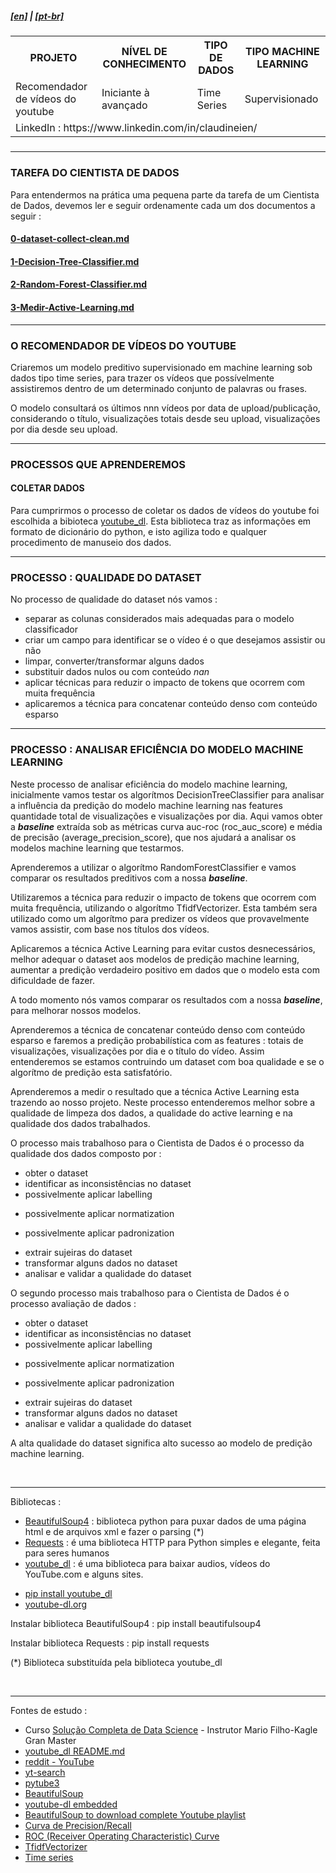 <h5><a href="blank_">[en]</a> | <a href="blank_">[pt-br]</a>
</h5>
<h5>
<div>
  <table>
    <tr>
      <th>PROJETO</th>
      <th>NÍVEL DE CONHECIMENTO</th>
      <th>TIPO DE DADOS</th>
      <th>TIPO MACHINE LEARNING</th>
    </tr>
    <tr>
      <td>Recomendador de vídeos do youtube</td>
      <td>Iniciante à avançado</td>
      <td>Time Series</td>
      <td>Supervisionado</td>
    </tr>
    <tr>
        <td colspan="4">LinkedIn : https://www.linkedin.com/in/claudineien/</td>
    </tr>
  </table>
</div>
</h5>

<hr>
<h3 align="left">TAREFA DO CIENTISTA DE DADOS</h3>
<p>Para entendermos na prática uma pequena parte da tarefa de um Cientista de Dados, devemos ler e seguir ordenamente cada um dos documentos a seguir :
<h4><a href="https://github.com/claudineien/youtube-recommender-machine-learning/blob/master/0-dataset-collect-clean.md">0-dataset-collect-clean.md</a>
</h4>
<h4><a href="https://github.com/claudineien/youtube-recommender-machine-learning/blob/master/1-Decision-Tree-Classifier.md">1-Decision-Tree-Classifier.md</a>
</h4>
<h4><a href="https://github.com/claudineien/youtube-recommender-machine-learning/blob/master/2-Random-Forest-Classifier.md">2-Random-Forest-Classifier.md</a>
</h4>
<h4><a href="https://github.com/claudineien/youtube-recommender-machine-learning/blob/master/3-Medir-Active-Learning.md">3-Medir-Active-Learning.md</a>
</h4>

<hr>
<h3 align="left">O RECOMENDADOR DE VÍDEOS DO YOUTUBE</h3>
<p>Criaremos um modelo preditivo supervisionado em machine learning sob dados tipo time series, para trazer os vídeos que possívelmente assistiremos dentro de um determinado conjunto de palavras ou frases.<br>
</p>
<p>
O modelo consultará os últimos nnn vídeos por data de upload/publicação, considerando o título, visualizações totais desde seu upload, visualizações por dia desde seu upload.
</p>

<hr>
<h3 align="left">PROCESSOS QUE APRENDEREMOS</h3>
<h4> COLETAR DADOS</h4>
<p>
Para cumprirmos o processo de coletar os dados de vídeos do youtube foi escolhida a bibioteca <a href="https://youtube-dl.org/">youtube_dl</a>. Esta biblioteca traz as informações em formato de dicionário do python, e isto agiliza todo e qualquer procedimento de manuseio dos dados.
</p>

<hr>
<h3 align="left">PROCESSO : QUALIDADE DO DATASET</h3>
<p>
No processo de qualidade do dataset nós vamos :
    <ul>
        <li>separar as colunas considerados mais adequadas para o modelo classificador</li>
        <li>criar um campo para identificar se o vídeo é o que desejamos assistir ou não</li>
        <li>limpar, converter/transformar alguns dados</li>
        <li>substituir dados nulos ou com conteúdo <em>nan</em></li>
        <li>aplicar técnicas para reduzir o impacto de tokens que ocorrem com muita frequência</li>
        <li>aplicaremos a técnica para concatenar conteúdo denso com conteúdo esparso</li>
    </ul>
</p>

<hr>
<h3 align="left">PROCESSO : ANALISAR EFICIÊNCIA DO MODELO MACHINE LEARNING</h3>
<p>
Neste processo de analisar eficiência do modelo machine learning, inicialmente vamos testar os algorítmos DecisionTreeClassifier para analisar a influência da predição do modelo machine learning nas features quantidade total de visualizações e visualizações por dia. Aqui vamos obter a <em><strong>baseline</strong></em> extraída sob as métricas curva auc-roc (roc_auc_score) e média de precisão (average_precision_score), que nos ajudará a analisar os modelos machine learning que testarmos.
</p>

<p>
Aprenderemos a utilizar o algorítmo RandomForestClassifier e vamos comparar os resultados preditivos com a nossa <em><strong>baseline</strong></em>.
</p>

<p>
Utilizaremos a técnica para reduzir o impacto de tokens que ocorrem com muita frequência, utilizando o algorítmo TfidfVectorizer. Esta também sera utilizado como um algorítmo para predizer os vídeos que provavelmente vamos assistir, com base nos títulos dos vídeos.
</p>

<p>
Aplicaremos a técnica Active Learning para evitar custos desnecessários, melhor adequar o dataset aos modelos de predição machine learning, aumentar a predição verdadeiro positivo em dados que o modelo esta com dificuldade de fazer.
</p>

<p>
A todo momento nós vamos comparar os resultados com a nossa <em><strong>baseline</strong></em>, para melhorar nossos modelos.
</p>

<p>
Aprenderemos a técnica de concatenar conteúdo denso com conteúdo esparso e faremos a predição probabilística com as features : totais de visualizações, visualizações por dia e o título do vídeo. Assim entenderemos se estamos contruindo um dataset com boa qualidade e se o algorítmo de predição esta satisfatório.
</p>

<p>
Aprenderemos a medir o resultado que a técnica Active Learning esta trazendo ao nosso projeto. Neste processo entenderemos melhor sobre a qualidade de limpeza dos dados, a qualidade do active learning e na qualidade dos dados trabalhados.
</p>

<p>O processo mais trabalhoso para o Cientista de Dados é o processo da qualidade dos dados composto por :
    <ul>
        <li>obter o dataset</li>
        <li>identificar as inconsistências no dataset</li>
        <li>possivelmente aplicar labelling</p>
        <li>possivelmente aplicar normatization</p>
        <li>possivelmente aplicar padronization</p>
        <li>extrair sujeiras do dataset</li>
        <li>transformar alguns dados no dataset</li>
        <li>analisar e validar a qualidade do dataset</li>
    </ul>
</p>

<p>O segundo processo mais trabalhoso para o Cientista de Dados  é o processo avaliação de dados :
    <ul>
        <li>obter o dataset</li>
        <li>identificar as inconsistências no dataset</li>
        <li>possivelmente aplicar labelling</p>
        <li>possivelmente aplicar normatization</p>
        <li>possivelmente aplicar padronization</p>
        <li>extrair sujeiras do dataset</li>
        <li>transformar alguns dados no dataset</li>
        <li>analisar e validar a qualidade do dataset</li>
    </ul>
</p>

<p>
A alta qualidade do dataset significa alto sucesso ao modelo de predição machine learning.
</p>

<br>
<hr>
<p>Bibliotecas :
    <ul>
        <li><a href="https://www.crummy.com/software/BeautifulSoup/bs4/doc/">BeautifulSoup4</a> : biblioteca python para puxar dados de uma página html e de arquivos xml e fazer o parsing (*)</li>
        <li><a href="https://requests.readthedocs.io/pt_BR/latest/user/quickstart.html">Requests</a> : é uma biblioteca HTTP para Python simples e elegante, feita para seres humanos</li>
        <li><a href="https://requests.readthedocs.io/pt_BR/latest/user/quickstart.html">youtube_dl</a> : é uma biblioteca para baixar audios, vídeos do YouTube.com e alguns sites.</li>
    </ul>
    <ul>
        <li><a href="https://pypi.org/project/youtube_dl/">pip install youtube_dl</a></li>
        <li><a href="https://youtube-dl.org/">youtube-dl.org</a></li>
    </ul>
    <p>Instalar biblioteca BeautifulSoup4 : pip install beautifulsoup4</p>
    <p>Instalar biblioteca Requests : pip install requests</p>
    <p>(*) Biblioteca substituída pela biblioteca youtube_dl</p>
</p>

<br>
<hr>
<p>Fontes de estudo :
    <ul>
        <li>Curso <a href="https://curso.mariofilho.com/">   
        Solução Completa de Data Science</a> - Instrutor Mario Filho-Kagle Gran Master</li>
        <li><a href="https://github.com/ytdl-org/youtube-dl/blob/master/README.md#how-do-i-update-youtube-dl">youtube_dl README.md</a></li>
        <li><a href="https://www.reddit.com/r/youtubedl/comments/hqc577/getting_error_unable_to_extract_video_data/">reddit - YouTube</a></li>
        <li><a href="https://pypi.org/project/yt-search/">yt-search</a></li>
        <li><a href="https://python-pytube.readthedocs.io/en/latest/user/quickstart.html#downloading-a-video">pytube3</a></li>
        <li><a href="https://www.geeksforgeeks.org/python-program-to-download-complete-youtube-playlist/?ref=rp">BeautifulSoup</a></li>
        <li><a href="https://www.bogotobogo.com/VideoStreaming/YouTube/youtube-dl-embedding.php">youtube-dl embedded</a></li>
        <li><a href="https://www.bogotobogo.com/VideoStreaming/YouTube/Dissecting-YouTube-URLs.php">BeautifulSoup to download complete Youtube playlist</a></li>
        <li><a href="https://scikit-learn.org/stable/auto_examples/model_selection/plot_precision_recall.html#sphx-glr-auto-examples-model-selection-plot-precision-recall-py">Curva de Precision/Recall</a></li>
        <li><a href="https://scikit-learn.org/stable/modules/model_evaluation.html#roc-metrics">ROC (Receiver Operating Characteristic) Curve</a></li>
        <li><a href="https://www.kaggle.com/adamschroeder/countvectorizer-tfidfvectorizer-predict-comments">TfidfVectorizer</a></li>
        <li><a href="https://www.machinelearningplus.com/time-series/time-series-analysis-python/">Time series</a></li>
    </ul>
</p>

<!--
<a id="itemtec" >Tecnologias utilizadas neste projeto</a><br>
<em><a href="#itemtec">Tecnologias utilizadas neste projeto</a></em>
-->
